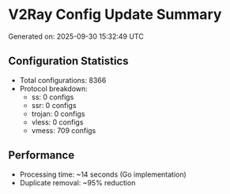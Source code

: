 # V2Ray Config Update Summary
Generated on: 2025-09-30 15:32:49 UTC

## Configuration Statistics
- Total configurations: 8366
- Protocol breakdown:
  - ss: 0 configs
  - ssr: 0 configs
  - trojan: 0 configs
  - vless: 0 configs
  - vmess: 709 configs

## Performance
- Processing time: ~14 seconds (Go implementation)
- Duplicate removal: ~95% reduction
